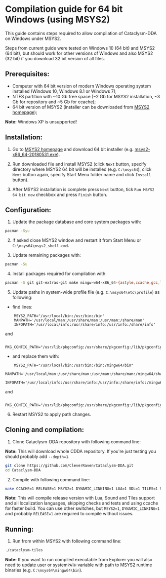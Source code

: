 # Compilation guide for 64 bit Windows (using MSYS2)

This guide contains steps required to allow compilation of Cataclysm-DDA on Windows under MSYS2.

Steps from current guide were tested on Windows 10 (64 bit) and MSYS2 (64 bit), but should work for other versions of Windows and also MSYS2 (32 bit) if you download 32 bit version of all files.

## Prerequisites:

* Computer with 64 bit version of modern Windows operating system installed (Windows 10, Windows 8.1 or Windows 7);
* NTFS partition with ~10 Gb free space (~2 Gb for MSYS2 installation, ~3 Gb for repository and ~5 Gb for ccache);
* 64 bit version of MSYS2 (installer can be downloaded from [MSYS2 homepage](http://www.msys2.org/));

**Note:** Windows XP is unsupported!

## Installation:

1. Go to [MSYS2 homepage](http://www.msys2.org/) and download 64 bit installer (e.g. [msys2-x86_64-20180531.exe](http://repo.msys2.org/distrib/x86_64/msys2-x86_64-20180531.exe)).

2. Run downloaded file and install MSYS2 (click `Next` button, specify directory where MSYS2 64 bit will be installed (e.g. `C:\msys64`), click `Next` button again, specify Start Menu folder name and click `Install` button).

3. After MSYS2 installation is complete press `Next` button, tick `Run MSYS2 64 bit now` checkbox and press `Finish` button.

## Configuration:

1. Update the package database and core system packages with:

```bash
pacman -Syu
```

2. If asked close MSYS2 window and restart it from Start Menu or `C:\msys64\msys2_shell.cmd`.

3. Update remaining packages with:

```bash
pacman -Su
```

4. Install packages required for compilation with:

```bash
pacman -S git git-extras-git make mingw-w64-x86_64-{astyle,ccache,gcc,libmad,libwebp,lua,ncurses,pkg-config,SDL2} mingw-w64-x86_64-SDL2_{image,mixer,ttf}
```

5. Update paths in system-wide profile file (e.g. `C:\msys64\etc\profile`) as following:

- find lines:

```
    MSYS2_PATH="/usr/local/bin:/usr/bin:/bin"
    MANPATH='/usr/local/man:/usr/share/man:/usr/man:/share/man'
    INFOPATH='/usr/local/info:/usr/share/info:/usr/info:/share/info'
```

and

```
    PKG_CONFIG_PATH="/usr/lib/pkgconfig:/usr/share/pkgconfig:/lib/pkgconfig"
```

- and replace them with:

```
    MSYS2_PATH="/usr/local/bin:/usr/bin:/bin:/mingw64/bin"
    MANPATH='/usr/local/man:/usr/share/man:/usr/man:/share/man:/mingw64/share/man'
    INFOPATH='/usr/local/info:/usr/share/info:/usr/info:/share/info:/mingw64/share/man'
```

and

```
    PKG_CONFIG_PATH="/usr/lib/pkgconfig:/usr/share/pkgconfig:/lib/pkgconfig:/mingw64/lib/pkgconfig:/mingw64/share/pkgconfig"
```

6. Restart MSYS2 to apply path changes.

## Cloning and compilation:

1. Clone Cataclysm-DDA repository with following command line:

**Note:** This will download whole CDDA repository. If you're just testing you should probably add `--depth=1`.

```bash
git clone https://github.com/CleverRaven/Cataclysm-DDA.git
cd Cataclysm-DDA
``` 

2. Compile with following command line:

```bash
make CCACHE=1 RELEASE=1 MSYS2=1 DYNAMIC_LINKING=1 LUA=1 SDL=1 TILES=1 SOUND=1 LOCALIZE=1 LANGUAGES=all LINTJSON=0 ASTYLE=0 RUNTESTS=0 
```

**Note**: This will compile release version with Lua, Sound and Tiles support and all localization languages, skipping checks and tests and using ccache for faster build. You can use other switches, but `MSYS2=1`, `DYNAMIC_LINKING=1` and probably `RELEASE=1` are required to compile without issues.

## Running:

1. Run from within MSYS2 with following command line:

```bash
./cataclysm-tiles
```

**Note:** If you want to run compiled executable from Explorer you will also need to update user or system`PATH` variable with path to MSYS2 runtime binaries (e.g. `C:\msys64\mingw64\bin`).
